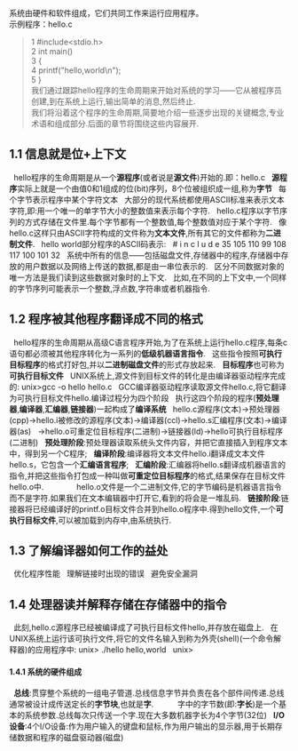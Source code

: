 系统由硬件和软件组成，它们共同工作来运行应用程序。  
示例程序：hello.c  
>1 #include<stdio.h>  
>2 int main()  
>3 {  
>4    printf("hello,world\n");  
>5 }  
我们通过跟踪hello程序的生命周期来开始对系统的学习——它从被程序员创建,到在系统上运行,输出简单的消息,然后终止.  
我们将沿着这个程序的生命周期,简要地介绍一些逐步出现的关键概念,专业术语和组成部分.后面的章节将围绕这些内容展开.  
## 1.1 信息就是位+上下文
   hello程序的生命周期是从一个**源程序**(或者说是**源文件**)开始的.即：hello.c
   **源程序**实际上就是一个由值0和1组成的位(bit)序列，8个位被组织成一组,称为**字节**
   每个字节表示程序中某个字符文本
   大部分的现代系统都使用ASCII标准来表示文本字符,即:用一个唯一的单字节大小的整数值来表示每个字符.
   hello.c程序以字节序列的方式存储在文件里.每个字节都有一个整数值,每个整数值对应于某个字符.
   像hello.c这样只由ASCII字符构成的文件称为**文本文件**,所有其它的文件都称为**二进制文件**.
   hello world部分程序的ASCII码表示:
   #    i   n   c    l   u   d   e   <sp>
   35  105 110  99  108 117 100 101   32
   系统中所有的信息——包括磁盘文件,存储器中的程序,存储器中存放的用户数据以及网络上传送的数据,都是由一串位表示的.
   区分不同数据对象的唯一方法是我们读到这些数据对象时的上下文.
   比如,在不同的上下文中,一个同样的字节序列可能表示一个整数,浮点数,字符串或者机器指令.
## 1.2 程序被其他程序翻译成不同的格式
   hello程序的生命周期从高级C语言程序开始,为了在系统上运行hello.c程序,每条c语句都必须被其他程序转化为一系列的**低级机器语言指令**.
   这些指令按照**可执行目标程序**的格式打好包,并以**二进制磁盘文件**的形式存放起来.
   **目标程序**也可称为**可执行目标文件**
   UNIX系统上,源文件到目标文件的转化是由编译器驱动程序完成的:
   unix>gcc -o hello hello.c
   GCC编译器驱动程序读取源文件hello.c,将它翻译为可执行目标文件hello.编译过程分为四个阶段
   执行这四个阶段的程序(**预处理器**,**编译器**,**汇编器**,**链接器**)一起构成了**编译系统**
   hello.c源程序(文本)->预处理器(cpp)->hello.i被修改的源程序(文本)->编译器(ccl)->hello.s汇编程序(文本)->编译器(as)
   ->hello.o可重定位目标程序(二进制)->链接器(ld)->hello可执行目标程序(二进制)
   **预处理阶段**:预处理器读取系统头文件内容，并把它直接插入到程序文本中，得到另一个C程序;
   **编译阶段**:编译器将文本文件hello.i翻译成文本文件hello.s，它包含一个**汇编语言程序**;
   **汇编阶段**:汇编器将hello.s翻译成机器语言的指令,并把这些指令打包成一种叫做**可重定位目标程序**的格式,结果保存在目标文件hello.o中.
               hello.o文件是一个二进制文件,它的字节编码是机器语言指令而不是字符.如果我们在文本编辑器中打开它,看到的将会是一堆乱码.
   **链接阶段**:链接器将已经编译好的printf.o目标文件合并到hello.o程序中.得到hello文件,一个**可执行目标文件**,可以被加载到内存中,由系统执行.
## 1.3 了解编译器如何工作的益处
   优化程序性能
   理解链接时出现的错误
   避免安全漏洞
## 1.4 处理器读并解释存储在存储器中的指令
   此刻,hello.c源程序已经被编译成了可执行目标文件hello,并存放在磁盘上.
   在UNIX系统上运行该可执行文件,将它的文件名输入到称为外壳(shell)(一个命令解释器)的应用程序中:
   unix> ./hello
   hello,world
   unix>
#### 1.4.1 系统的硬件组成
   **总线**:贯穿整个系统的一组电子管道.总线信息字节并负责在各个部件间传递.总线通常被设计成传送定长的**字节块**,也就是**字**.
           字中的字节数(即:**字长**)是一个基本的系统参数.总线每次只传送一个字.现在大多数机器字长为4个字节(32位)
   **I/O设备**:4个I/O设备:作为用户输入的键盘和鼠标,作为用户输出的显示器,用于长期存储数据和程序的磁盘驱动器(磁盘)
   
